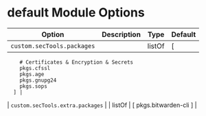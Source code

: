 # default Module Options

| Option | Description | Type | Default |
|--------|-------------|------|---------|
| `custom.secTools.packages` |  | listOf | [
        # Certificates & Encryption & Secrets
        pkgs.cfssl
        pkgs.age
        pkgs.gnupg24
        pkgs.sops
      ] |
| `custom.secTools.extra.packages` |  | listOf | [
        pkgs.bitwarden-cli
      ] |
